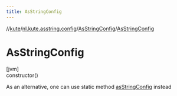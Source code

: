 ```yaml
---
title: AsStringConfig
---
```

//[kute](../../../index.html)/[nl.kute.asstring.config](../index.html)/[AsStringConfig](index.html)/[AsStringConfig](-as-string-config.html)



# AsStringConfig



[jvm]\
constructor()



As an alternative, one can use static method [asStringConfig](../as-string-config.html) instead




